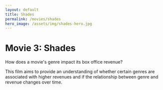 ```yaml
---
layout: default
title: Shades
permalink: /movies/shades
hero_image: /assets/img/shades-hero.jpg
---
```


# Movie 3: Shades

How does a movie's genre impact its box office revenue?

This film aims to provide an understanding of whether certain genres are associated with higher revenues and if the relationship between genre and revenue changes over time.